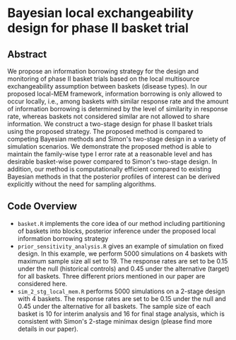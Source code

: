 # Bayesian local exchangeability design for phase II basket trial

## Abstract

We propose an information borrowing strategy for 
the design and monitoring of phase II basket trials based on the local multisource exchangeability assumption between baskets (disease types). In our proposed local-MEM framework,  information borrowing is only allowed to occur locally, i.e., among baskets with similar response rate and the amount of information borrowing is determined by the level of similarity in response rate, whereas baskets not considered similar are not allowed to share information. We construct a two-stage design for phase II basket trials using the proposed strategy. The proposed method is compared to competing Bayesian methods and Simon's two-stage design in a variety of simulation scenarios. We demonstrate the proposed method is able to maintain the family-wise type I error rate at a reasonable level and has desirable basket-wise power compared to Simon's two-stage design.  In addition, our method is computationally efficient compared to existing Bayesian methods in that the posterior profiles of interest can be derived explicitly without the need for sampling algorithms.

## Code Overview

* `basket.R` implements the core idea of our method including partitioning of baskets into blocks, posterior inference under the proposed local information borrowing strategy
* `prior_sensitivity_analysis.R` gives an example of simulation on fixed design. In this example, we perform 5000 simulations on 4 baskets with maximum sample size all set to 19. The response rates are set to be 0.15 under the null (historical controls) and 0.45 under the alternative (target) for all baskets. Three different priors mentioned in our paper are considered here.
* `sim_2_stg_local_mem.R` performs 5000 simulations on a 2-stage design with 4 baskets. The response rates are set to be 0.15 under the null and 0.45 under the alternative for all baskets. The sample size of each basket is 10 for interim analysis and 16 for final stage analysis, which is consistent with Simon's 2-stage minimax design (please find more details in our paper).

